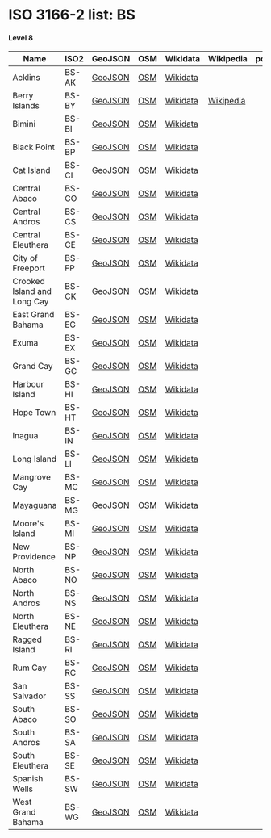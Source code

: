# ISO 3166-2 list: BS


#### Level 8
Name | ISO2 | GeoJSON | OSM | Wikidata | Wikipedia | population 
--- | --- | --- | --- | --- | --- | --: 
Acklins | BS-AK | [GeoJSON](../../geojson/high/iso2/BS/BS-AK.geojson) | [OSM](https://www.openstreetmap.org/relation/3772879) | [Wikidata](https://www.wikidata.org/wiki/Q341919) |  | 560
Berry Islands | BS-BY | [GeoJSON](../../geojson/high/iso2/BS/BS-BY.geojson) | [OSM](https://www.openstreetmap.org/relation/3776644) | [Wikidata](https://www.wikidata.org/wiki/Q827173) | [Wikipedia](http://en.wikipedia.org/wiki/en%3ABerry%20Islands) | 
Bimini | BS-BI | [GeoJSON](../../geojson/high/iso2/BS/BS-BI.geojson) | [OSM](https://www.openstreetmap.org/relation/3776645) | [Wikidata](https://www.wikidata.org/wiki/Q863476) |  | 
Black Point | BS-BP | [GeoJSON](../../geojson/high/iso2/BS/BS-BP.geojson) | [OSM](https://www.openstreetmap.org/relation/3776646) | [Wikidata](https://www.wikidata.org/wiki/Q2525298) |  | 
Cat Island | BS-CI | [GeoJSON](../../geojson/high/iso2/BS/BS-CI.geojson) | [OSM](https://www.openstreetmap.org/relation/3776647) | [Wikidata](https://www.wikidata.org/wiki/Q1050154) |  | 1,503
Central Abaco | BS-CO | [GeoJSON](../../geojson/high/iso2/BS/BS-CO.geojson) | [OSM](https://www.openstreetmap.org/relation/3776648) | [Wikidata](https://www.wikidata.org/wiki/Q2525371) |  | 
Central Andros | BS-CS | [GeoJSON](../../geojson/high/iso2/BS/BS-CS.geojson) | [OSM](https://www.openstreetmap.org/relation/3776649) | [Wikidata](https://www.wikidata.org/wiki/Q2096558) |  | 
Central Eleuthera | BS-CE | [GeoJSON](../../geojson/high/iso2/BS/BS-CE.geojson) | [OSM](https://www.openstreetmap.org/relation/3776650) | [Wikidata](https://www.wikidata.org/wiki/Q938518) |  | 
City of Freeport | BS-FP | [GeoJSON](../../geojson/high/iso2/BS/BS-FP.geojson) | [OSM](https://www.openstreetmap.org/relation/3776653) | [Wikidata](https://www.wikidata.org/wiki/Q867573) |  | 45,945
Crooked Island and Long Cay | BS-CK | [GeoJSON](../../geojson/high/iso2/BS/BS-CK.geojson) | [OSM](https://www.openstreetmap.org/relation/3775751) | [Wikidata](https://www.wikidata.org/wiki/Q1140993) |  | 323
East Grand Bahama | BS-EG | [GeoJSON](../../geojson/high/iso2/BS/BS-EG.geojson) | [OSM](https://www.openstreetmap.org/relation/3776651) | [Wikidata](https://www.wikidata.org/wiki/Q2630334) |  | 
Exuma | BS-EX | [GeoJSON](../../geojson/high/iso2/BS/BS-EX.geojson) | [OSM](https://www.openstreetmap.org/relation/3776652) | [Wikidata](https://www.wikidata.org/wiki/Q1385577) |  | 6,928
Grand Cay | BS-GC | [GeoJSON](../../geojson/high/iso2/BS/BS-GC.geojson) | [OSM](https://www.openstreetmap.org/relation/3776654) | [Wikidata](https://www.wikidata.org/wiki/Q2524373) |  | 
Harbour Island | BS-HI | [GeoJSON](../../geojson/high/iso2/BS/BS-HI.geojson) | [OSM](https://www.openstreetmap.org/relation/3776655) | [Wikidata](https://www.wikidata.org/wiki/Q2357510) |  | 
Hope Town | BS-HT | [GeoJSON](../../geojson/high/iso2/BS/BS-HT.geojson) | [OSM](https://www.openstreetmap.org/relation/3776656) | [Wikidata](https://www.wikidata.org/wiki/Q2699709) |  | 
Inagua | BS-IN | [GeoJSON](../../geojson/high/iso2/BS/BS-IN.geojson) | [OSM](https://www.openstreetmap.org/relation/3775740) | [Wikidata](https://www.wikidata.org/wiki/Q1353668) |  | 
Long Island | BS-LI | [GeoJSON](../../geojson/high/iso2/BS/BS-LI.geojson) | [OSM](https://www.openstreetmap.org/relation/3776657) | [Wikidata](https://www.wikidata.org/wiki/Q890879) |  | 3,024
Mangrove Cay | BS-MC | [GeoJSON](../../geojson/high/iso2/BS/BS-MC.geojson) | [OSM](https://www.openstreetmap.org/relation/3776658) | [Wikidata](https://www.wikidata.org/wiki/Q2702334) |  | 
Mayaguana | BS-MG | [GeoJSON](../../geojson/high/iso2/BS/BS-MG.geojson) | [OSM](https://www.openstreetmap.org/relation/3775742) | [Wikidata](https://www.wikidata.org/wiki/Q1540098) |  | 271
Moore's Island | BS-MI | [GeoJSON](../../geojson/high/iso2/BS/BS-MI.geojson) | [OSM](https://www.openstreetmap.org/relation/3776659) | [Wikidata](https://www.wikidata.org/wiki/Q2702345) |  | 
New Providence | BS-NP | [GeoJSON](../../geojson/high/iso2/BS/BS-NP.geojson) | [OSM](https://www.openstreetmap.org/relation/3776660) | [Wikidata](https://www.wikidata.org/wiki/Q858513) |  | 274,400
North Abaco | BS-NO | [GeoJSON](../../geojson/high/iso2/BS/BS-NO.geojson) | [OSM](https://www.openstreetmap.org/relation/3776661) | [Wikidata](https://www.wikidata.org/wiki/Q623327) |  | 
North Andros | BS-NS | [GeoJSON](../../geojson/high/iso2/BS/BS-NS.geojson) | [OSM](https://www.openstreetmap.org/relation/3776662) | [Wikidata](https://www.wikidata.org/wiki/Q2699411) |  | 
North Eleuthera | BS-NE | [GeoJSON](../../geojson/high/iso2/BS/BS-NE.geojson) | [OSM](https://www.openstreetmap.org/relation/3776663) | [Wikidata](https://www.wikidata.org/wiki/Q2705535) |  | 
Ragged Island | BS-RI | [GeoJSON](../../geojson/high/iso2/BS/BS-RI.geojson) | [OSM](https://www.openstreetmap.org/relation/3776664) | [Wikidata](https://www.wikidata.org/wiki/Q1532634) |  | 70
Rum Cay | BS-RC | [GeoJSON](../../geojson/high/iso2/BS/BS-RC.geojson) | [OSM](https://www.openstreetmap.org/relation/3776665) | [Wikidata](https://www.wikidata.org/wiki/Q1859950) |  | 99
San Salvador | BS-SS | [GeoJSON](../../geojson/high/iso2/BS/BS-SS.geojson) | [OSM](https://www.openstreetmap.org/relation/3776666) | [Wikidata](https://www.wikidata.org/wiki/Q845540) |  | 930
South Abaco | BS-SO | [GeoJSON](../../geojson/high/iso2/BS/BS-SO.geojson) | [OSM](https://www.openstreetmap.org/relation/3776667) | [Wikidata](https://www.wikidata.org/wiki/Q2703192) |  | 
South Andros | BS-SA | [GeoJSON](../../geojson/high/iso2/BS/BS-SA.geojson) | [OSM](https://www.openstreetmap.org/relation/3776678) | [Wikidata](https://www.wikidata.org/wiki/Q2408672) |  | 
South Eleuthera | BS-SE | [GeoJSON](../../geojson/high/iso2/BS/BS-SE.geojson) | [OSM](https://www.openstreetmap.org/relation/3776668) | [Wikidata](https://www.wikidata.org/wiki/Q2699715) |  | 
Spanish Wells | BS-SW | [GeoJSON](../../geojson/high/iso2/BS/BS-SW.geojson) | [OSM](https://www.openstreetmap.org/relation/3776669) | [Wikidata](https://www.wikidata.org/wiki/Q1771681) |  | 
West Grand Bahama | BS-WG | [GeoJSON](../../geojson/high/iso2/BS/BS-WG.geojson) | [OSM](https://www.openstreetmap.org/relation/3776685) | [Wikidata](https://www.wikidata.org/wiki/Q2702338) |  | 

